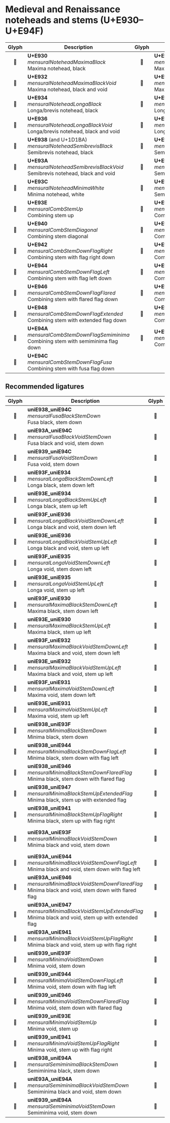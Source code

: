 Medieval and Renaissance noteheads and stems (U+E930–U+E94F)
============================================================

| **Glyph** | **Description** | **Glyph** | **Description**
| :-------: | --------------- | :-------: | ---------------
|<span class="bravura_large">&#xe930;</span> | **U+E930**<br/>*mensuralNoteheadMaximaBlack*<br/>Maxima notehead, black | <span class="bravura_large">&#xe931;</span> | **U+E931** (and U+1D1B6)<br/>*mensuralNoteheadMaximaVoid*<br/>Maxima notehead, void
|<span class="bravura_large">&#xe932;</span> | **U+E932**<br/>*mensuralNoteheadMaximaBlackVoid*<br/>Maxima notehead, black and void | <span class="bravura_large">&#xe933;</span> | **U+E933**<br/>*mensuralNoteheadMaximaWhite*<br/>Maxima notehead, white
|<span class="bravura_large">&#xe934;</span> | **U+E934**<br/>*mensuralNoteheadLongaBlack*<br/>Longa/brevis notehead, black | <span class="bravura_large">&#xe935;</span> | **U+E935** (and U+1D1B7)<br/>*mensuralNoteheadLongaVoid*<br/>Longa/brevis notehead, void
|<span class="bravura_large">&#xe936;</span> | **U+E936**<br/>*mensuralNoteheadLongaBlackVoid*<br/>Longa/brevis notehead, black and void | <span class="bravura_large">&#xe937;</span> | **U+E937**<br/>*mensuralNoteheadLongaWhite*<br/>Longa/brevis notehead, white
|<span class="bravura_large">&#xe938;</span> | **U+E938** (and U+1D1BA)<br/>*mensuralNoteheadSemibrevisBlack*<br/>Semibrevis notehead, black | <span class="bravura_large">&#xe939;</span> | **U+E939** (and U+1D1B9)<br/>*mensuralNoteheadSemibrevisVoid*<br/>Semibrevis notehead, void
|<span class="bravura_large">&#xe93a;</span> | **U+E93A**<br/>*mensuralNoteheadSemibrevisBlackVoid*<br/>Semibrevis notehead, black and void | <span class="bravura_large">&#xe93b;</span> | **U+E93B**<br/>*mensuralNoteheadSemibrevisBlackVoidTurned*<br/>Semibrevis notehead, black and void (turned)
|<span class="bravura_large">&#xe93c;</span> | **U+E93C**<br/>*mensuralNoteheadMinimaWhite*<br/>Minima notehead, white | <span class="bravura_large">&#xe93d;</span> | **U+E93D**<br/>*mensuralNoteheadSemiminimaWhite*<br/>Semiminima/fusa notehead, white
|<span class="bravura_large">&#xe93e;</span> | **U+E93E**<br/>*mensuralCombStemUp*<br/>Combining stem up | <span class="bravura_large">&#xe93f;</span> | **U+E93F**<br/>*mensuralCombStemDown*<br/>Combining stem down
|<span class="bravura_large">&#xe940;</span> | **U+E940**<br/>*mensuralCombStemDiagonal*<br/>Combining stem diagonal | <span class="bravura_large">&#xe941;</span> | **U+E941**<br/>*mensuralCombStemUpFlagRight*<br/>Combining stem with flag right up
|<span class="bravura_large">&#xe942;</span> | **U+E942**<br/>*mensuralCombStemDownFlagRight*<br/>Combining stem with flag right down | <span class="bravura_large">&#xe943;</span> | **U+E943**<br/>*mensuralCombStemUpFlagLeft*<br/>Combining stem with flag left up
|<span class="bravura_large">&#xe944;</span> | **U+E944**<br/>*mensuralCombStemDownFlagLeft*<br/>Combining stem with flag left down | <span class="bravura_large">&#xe945;</span> | **U+E945**<br/>*mensuralCombStemUpFlagFlared*<br/>Combining stem with flared flag up
|<span class="bravura_large">&#xe946;</span> | **U+E946**<br/>*mensuralCombStemDownFlagFlared*<br/>Combining stem with flared flag down | <span class="bravura_large">&#xe947;</span> | **U+E947**<br/>*mensuralCombStemUpFlagExtended*<br/>Combining stem with extended flag up
|<span class="bravura_large">&#xe948;</span> | **U+E948**<br/>*mensuralCombStemDownFlagExtended*<br/>Combining stem with extended flag down | <span class="bravura_large">&#xe949;</span> | **U+E949**<br/>*mensuralCombStemUpFlagSemiminima*<br/>Combining stem with semiminima flag up
|<span class="bravura_large">&#xe94a;</span> | **U+E94A**<br/>*mensuralCombStemDownFlagSemiminima*<br/>Combining stem with semiminima flag down | <span class="bravura_large">&#xe94b;</span> | **U+E94B**<br/>*mensuralCombStemUpFlagFusa*<br/>Combining stem with fusa flag up
|<span class="bravura_large">&#xe94c;</span> | **U+E94C**<br/>*mensuralCombStemDownFlagFusa*<br/>Combining stem with fusa flag down | &nbsp; | &nbsp;

Recommended ligatures
---------------------
| **Glyph** | **Description** | **Glyph** | **Description**
| :-------: | --------------- | :-------: | ---------------
|<span class="bravura_large">&#xf569;</span> | **uniE938_uniE94C**<br/>*mensuralFusaBlackStemDown*<br/>Fusa black, stem down | <span class="bravura_large">&#xf56a;</span> | **uniE938_uniE94B**<br/>*mensuralFusaBlackStemUp*<br/>Fusa black, stem up
|<span class="bravura_large">&#xf56b;</span> | **uniE93A_uniE94C**<br/>*mensuralFusaBlackVoidStemDown*<br/>Fusa black and void, stem down | <span class="bravura_large">&#xf56c;</span> | **uniE93A_uniE94B**<br/>*mensuralFusaBlackVoidStemUp*<br/>Fusa black and void, stem up
|<span class="bravura_large">&#xf56d;</span> | **uniE939_uniE94C**<br/>*mensuralFusaVoidStemDown*<br/>Fusa void, stem down | <span class="bravura_large">&#xf56e;</span> | **uniE939_uniE94B**<br/>*mensuralFusaVoidStemUp*<br/>Fusa void, stem up
|<span class="bravura_large">&#xf56f;</span> | **uniE93F_uniE934**<br/>*mensuralLongaBlackStemDownLeft*<br/>Longa black, stem down left | <span class="bravura_large">&#xf570;</span> | **uniE934_uniE93F**<br/>*mensuralLongaBlackStemDownRight*<br/>Longa black, stem down right
|<span class="bravura_large">&#xf571;</span> | **uniE93E_uniE934**<br/>*mensuralLongaBlackStemUpLeft*<br/>Longa black, stem up left | <span class="bravura_large">&#xf572;</span> | **uniE934_uniE93E**<br/>*mensuralLongaBlackStemUpRight*<br/>Longa black, stem up right
|<span class="bravura_large">&#xf573;</span> | **uniE93F_uniE936**<br/>*mensuralLongaBlackVoidStemDownLeft*<br/>Longa black and void, stem down left | <span class="bravura_large">&#xf574;</span> | **uniE936_uniE93F**<br/>*mensuralLongaBlackVoidStemDownRight*<br/>Longa black and void, stem down right
|<span class="bravura_large">&#xf575;</span> | **uniE93E_uniE936**<br/>*mensuralLongaBlackVoidStemUpLeft*<br/>Longa black and void, stem up left | <span class="bravura_large">&#xf576;</span> | **uniE936_uniE93E**<br/>*mensuralLongaBlackVoidStemUpRight*<br/>Longa black and void, stem up right
|<span class="bravura_large">&#xf577;</span> | **uniE93F_uniE935**<br/>*mensuralLongaVoidStemDownLeft*<br/>Longa void, stem down left | <span class="bravura_large">&#xf578;</span> | **uniE935_uniE93F**<br/>*mensuralLongaVoidStemDownRight*<br/>Longa void, stem down right
|<span class="bravura_large">&#xf579;</span> | **uniE93E_uniE935**<br/>*mensuralLongaVoidStemUpLeft*<br/>Longa void, stem up left | <span class="bravura_large">&#xf57a;</span> | **uniE935_uniE93E**<br/>*mensuralLongaVoidStemUpRight*<br/>Longa void, stem up right
|<span class="bravura_large">&#xf57b;</span> | **uniE93F_uniE930**<br/>*mensuralMaximaBlackStemDownLeft*<br/>Maxima black, stem down left | <span class="bravura_large">&#xf57c;</span> | **uniE930_uniE93F**<br/>*mensuralMaximaBlackStemDownRight*<br/>Maxima black, stem down right
|<span class="bravura_large">&#xf57d;</span> | **uniE93E_uniE930**<br/>*mensuralMaximaBlackStemUpLeft*<br/>Maxima black, stem up left | <span class="bravura_large">&#xf57e;</span> | **uniE930_uniE93E**<br/>*mensuralMaximaBlackStemUpRight*<br/>Maxima black, stem up right
|<span class="bravura_large">&#xf57f;</span> | **uniE93F_uniE932**<br/>*mensuralMaximaBlackVoidStemDownLeft*<br/>Maxima black and void, stem down left | <span class="bravura_large">&#xf580;</span> | **uniE932_uniE93F**<br/>*mensuralMaximaBlackVoidStemDownRight*<br/>Maxima black and void, stem down right
|<span class="bravura_large">&#xf581;</span> | **uniE93E_uniE932**<br/>*mensuralMaximaBlackVoidStemUpLeft*<br/>Maxima black and void, stem up left | <span class="bravura_large">&#xf582;</span> | **uniE932_uniE93E**<br/>*mensuralMaximaBlackVoidStemUpRight*<br/>Maxima black and void, stem up right
|<span class="bravura_large">&#xf583;</span> | **uniE93F_uniE931**<br/>*mensuralMaximaVoidStemDownLeft*<br/>Maxima void, stem down left | <span class="bravura_large">&#xf584;</span> | **uniE931_uniE93F**<br/>*mensuralMaximaVoidStemDownRight*<br/>Maxima void, stem down right
|<span class="bravura_large">&#xf585;</span> | **uniE93E_uniE931**<br/>*mensuralMaximaVoidStemUpLeft*<br/>Maxima void, stem up left | <span class="bravura_large">&#xf586;</span> | **uniE931_uniE93E**<br/>*mensuralMaximaVoidStemUpRight*<br/>Maxima void, stem up right
|<span class="bravura_large">&#xf587;</span> | **uniE938_uniE93F**<br/>*mensuralMinimaBlackStemDown*<br/>Minima black, stem down | <span class="bravura_large">&#xf588;</span> | **uniE938_uniE948**<br/>*mensuralMinimaBlackStemDownExtendedFlag*<br/>Minima black, stem down with extended flag
|<span class="bravura_large">&#xf589;</span> | **uniE938_uniE944**<br/>*mensuralMinimaBlackStemDownFlagLeft*<br/>Minima black, stem down with flag left | <span class="bravura_large">&#xf58a;</span> | **uniE938_uniE942**<br/>*mensuralMinimaBlackStemDownFlagRight*<br/>Minima black, stem down with flag right
|<span class="bravura_large">&#xf58b;</span> | **uniE938_uniE946**<br/>*mensuralMinimaBlackStemDownFlaredFlag*<br/>Minima black, stem down with flared flag | <span class="bravura_large">&#xf58c;</span> | **uniE938_uniE93E**<br/>*mensuralMinimaBlackStemUp*<br/>Minima black, stem up
|<span class="bravura_large">&#xf58d;</span> | **uniE938_uniE947**<br/>*mensuralMinimaBlackStemUpExtendedFlag*<br/>Minima black, stem up with extended flag | <span class="bravura_large">&#xf58e;</span> | **uniE938_uniE943**<br/>*mensuralMinimaBlackStemUpFlagLeft*<br/>Minima black, stem up with flag left
|<span class="bravura_large">&#xf58f;</span> | **uniE938_uniE941**<br/>*mensuralMinimaBlackStemUpFlagRight*<br/>Minima black, stem up with flag right | <span class="bravura_large">&#xf590;</span> | **uniE938_uniE945**<br/>*mensuralMinimaBlackStemUpFlaredFlag*<br/>Minima black, stem up with flared flag
|<span class="bravura_large">&#xf591;</span> | **uniE93A_uniE93F**<br/>*mensuralMinimaBlackVoidStemDown*<br/>Minima black and void, stem down | <span class="bravura_large">&#xf592;</span> | **uniE93A_uniE948**<br/>*mensuralMinimaBlackVoidStemDownExtendedFlag*<br/>Minima black and void, stem down with extended flag
|<span class="bravura_large">&#xf593;</span> | **uniE93A_uniE944**<br/>*mensuralMinimaBlackVoidStemDownFlagLeft*<br/>Minima black and void, stem down with flag left | <span class="bravura_large">&#xf594;</span> | **uniE93A_uniE942**<br/>*mensuralMinimaBlackVoidStemDownFlagRight*<br/>Minima black and void, stem down with flag right
|<span class="bravura_large">&#xf595;</span> | **uniE93A_uniE946**<br/>*mensuralMinimaBlackVoidStemDownFlaredFlag*<br/>Minima black and void, stem down with flared flag | <span class="bravura_large">&#xf596;</span> | **uniE93A_uniE93E**<br/>*mensuralMinimaBlackVoidStemUp*<br/>Minima black and void, stem up
|<span class="bravura_large">&#xf597;</span> | **uniE93A_uniE947**<br/>*mensuralMinimaBlackVoidStemUpExtendedFlag*<br/>Minima black and void, stem up with extended flag | <span class="bravura_large">&#xf598;</span> | **uniE93A_uniE943**<br/>*mensuralMinimaBlackVoidStemUpFlagLeft*<br/>Minima black and void, stem up with flag left
|<span class="bravura_large">&#xf599;</span> | **uniE93A_uniE941**<br/>*mensuralMinimaBlackVoidStemUpFlagRight*<br/>Minima black and void, stem up with flag right | <span class="bravura_large">&#xf59a;</span> | **uniE93A_uniE945**<br/>*mensuralMinimaBlackVoidStemUpFlaredFlag*<br/>Minima black and void, stem up with flared flag
|<span class="bravura_large">&#xf59b;</span> | **uniE939_uniE93F**<br/>*mensuralMinimaVoidStemDown*<br/>Minima void, stem down | <span class="bravura_large">&#xf59c;</span> | **uniE939_uniE948**<br/>*mensuralMinimaVoidStemDownExtendedFlag*<br/>Minima void, stem down with extended flag
|<span class="bravura_large">&#xf59d;</span> | **uniE939_uniE944**<br/>*mensuralMinimaVoidStemDownFlagLeft*<br/>Minima void, stem down with flag left | <span class="bravura_large">&#xf59e;</span> | **uniE939_uniE942**<br/>*mensuralMinimaVoidStemDownFlagRight*<br/>Minima void, stem down with flag right
|<span class="bravura_large">&#xf59f;</span> | **uniE939_uniE946**<br/>*mensuralMinimaVoidStemDownFlaredFlag*<br/>Minima void, stem down with flared flag | <span class="bravura_large">&#xf5a0;</span> | **uniE939_uniE947**<br/>*mensuralMinimaVoidStemUpExtendedFlag*<br/>Minima void, stem up with extended flag
|<span class="bravura_large">&#xf5a1;</span> | **uniE939_uniE93E**<br/>*mensuralMinimaVoidStemUp*<br/>Minima void, stem up | <span class="bravura_large">&#xf5a2;</span> | **uniE939_uniE943**<br/>*mensuralMinimaVoidStemUpFlagLeft*<br/>Minima void, stem up with flag left
|<span class="bravura_large">&#xf5a3;</span> | **uniE939_uniE941**<br/>*mensuralMinimaVoidStemUpFlagRight*<br/>Minima void, stem up with flag right | <span class="bravura_large">&#xf5a4;</span> | **uniE939_uniE945**<br/>*mensuralMinimaVoidStemUpFlaredFlag*<br/>Minima void, stem up with flared flag
|<span class="bravura_large">&#xf5a5;</span> | **uniE938_uniE94A**<br/>*mensuralSemiminimaBlackStemDown*<br/>Semiminima black, stem down | <span class="bravura_large">&#xf5a6;</span> | **uniE938_uniE949**<br/>*mensuralSemiminimaBlackStemUp*<br/>Semiminima black, stem up
|<span class="bravura_large">&#xf5a7;</span> | **uniE93A_uniE94A**<br/>*mensuralSemiminimaBlackVoidStemDown*<br/>Semiminima black and void, stem down | <span class="bravura_large">&#xf5a8;</span> | **uniE93A_uniE949**<br/>*mensuralSemiminimaBlackVoidStemUp*<br/>Semiminima black and void, stem up
|<span class="bravura_large">&#xf5a9;</span> | **uniE939_uniE94A**<br/>*mensuralSemiminimaVoidStemDown*<br/>Semiminima void, stem down | <span class="bravura_large">&#xf5aa;</span> | **uniE939_uniE949**<br/>*mensuralSemiminimaVoidStemUp*<br/>Semiminima void, stem up